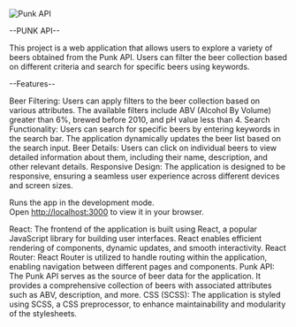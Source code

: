 ![Punk API](punk-api-project/src/assets/Screenshot%2023-06-15%at%18.29.02.png)

--PUNK API--

This project is a web application that allows users to explore a variety of beers obtained from the Punk API. Users can filter the beer collection based on different criteria and search for specific beers using keywords.

--Features--

Beer Filtering: Users can apply filters to the beer collection based on various attributes. The available filters include ABV (Alcohol By Volume) greater than 6%, brewed before 2010, and pH value less than 4.
Search Functionality: Users can search for specific beers by entering keywords in the search bar. The application dynamically updates the beer list based on the search input.
Beer Details: Users can click on individual beers to view detailed information about them, including their name, description, and other relevant details.
Responsive Design: The application is designed to be responsive, ensuring a seamless user experience across different devices and screen sizes.

Runs the app in the development mode.\
Open [http://localhost:3000](http://localhost:3000) to view it in your browser.

React: The frontend of the application is built using React, a popular JavaScript library for building user interfaces. React enables efficient rendering of components, dynamic updates, and smooth interactivity.
React Router: React Router is utilized to handle routing within the application, enabling navigation between different pages and components.
Punk API: The Punk API serves as the source of beer data for the application. It provides a comprehensive collection of beers with associated attributes such as ABV, description, and more.
CSS (SCSS): The application is styled using SCSS, a CSS preprocessor, to enhance maintainability and modularity of the stylesheets.
